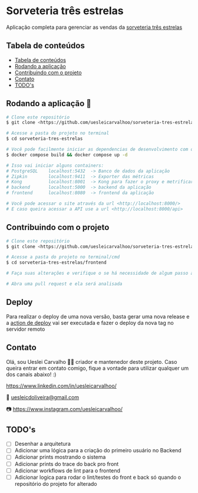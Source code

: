 # Sorveteria três estrelas

Aplicação completa para gerenciar as vendas da [sorveteria três estrelas](https://www.instagram.com/sorveteria3estrelas_/)

## Tabela de conteúdos

- [Tabela de conteúdos](#tabela-de-conteúdos)
- [Rodando a aplicação](#rodando-a-aplicação-)
- [Contribuindo com o projeto](#contribuindo-com-o-projeto)
- [Contato](#contato)
- [TODO's](#todos)

## Rodando a aplicação 🎲

```bash
# Clone este repositório
$ git clone <https://github.com/uesleicarvalhoo/sorveteria-tres-estrelas>

# Acesse a pasta do projeto no terminal
$ cd sorveteria-tres-estrelas

# Você pode facilmente iniciar as dependencias de desenvolvimento com o comando
$ docker compose build && docker compose up -d

# Isso vai iniciar alguns containers:
# PostgreSQL    localhost:5432  -> Banco de dados da aplicação
# Zipkin        localhost:9411  -> Exporter das métricas
# Kong          localhost:8001  -> Kong para fazer o proxy e metrificar a aplicação
# backend       localhost:5000  -> backend da aplicação
# frontend      localhost:8080  -> frontend da aplicação

# Você pode acessar o site através da url <http://localhost:8000/>
# E caso queira acessar a API use a url <http://localhost:8000/api>
```

## Contribuindo com o projeto

```bash
# Clone este repositório
$ git clone <https://github.com/uesleicarvalhoo/sorveteria-tres-estrelas>

# Acesse a pasta do projeto no terminal/cmd
$ cd sorveteria-tres-estrelas/frontend

# Faça suas alterações e verifique o se há necessidade de algum passo adicional no README.md dos projetos que você realizou alguma alteração

# Abra uma pull request e ela será analisada
```

## Deploy

Para realizar o deploy de uma nova versão, basta gerar uma nova release e a [action de deploy](https://github.com/uesleicarvalhoo/sorveteria-tres-estrelas/actions/workflows/release.yml) vai ser executada e fazer o deploy da nova tag no servidor remoto

## Contato

Olá, sou Ueslei Carvalho 👋🏻 criador e mantenedor deste projeto. Caso queira entrar em contato comigo, fique a vontade para utilizar qualquer um dos canais abaixo! :)

<https://www.linkedin.com/in/uesleicarvalhoo/>

📧 uesleicdoliveira@gmail.com

📷 <https://www.instagram.com/uesleicarvalhoo/>

## TODO's

- [ ] Desenhar a arquitetura
- [ ] Adicionar uma lógica para a criação do primeiro usuário no Backend
- [ ] Adicionar prints mostrando o sistema
- [ ] Adicionar prints do trace do back pro front
- [ ] Adicionar workflows de lint para o frontend
- [ ] Adicionar logica para rodar o lint/testes do front e back só quando o repositório do projeto for alterado
